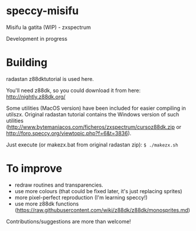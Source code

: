 # speccy-misifu
Misifu la gatita (WIP) - zxspectrum

Development in progress

# Building
radastan z88dktutorial is used here. 

You'll need z88dk, so you could download it from here:
http://nightly.z88dk.org/

Some utilities (MacOS version) have been included for easier compiling in utilszx. Original radastan tutorial contains the Windows version of such utilities (http://www.bytemaniacos.com/ficheros/zxspectrum/cursoz88dk.zip or http://foro.speccy.org/viewtopic.php?f=6&t=3836).

Just execute (or makezx.bat from original radastan zip):
`$ ./makezx.sh` 


# To improve
*  redraw routines and transparencies.
*  use more colours (that could be fixed later, it's just replacing sprites)
* more pixel-perfect reproduction (I'm learning speccy!)
* use more z88dk functions (https://raw.githubusercontent.com/wiki/z88dk/z88dk/monosprites.md)

Contributions/suggestions are more than welcome!
